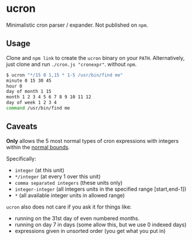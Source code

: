 # ucron
Minimalistic cron parser / expander. Not published on `npm`.

## Usage
Clone and `npm link` to create the `ucron` binary on your `PATH`.
Alternatively, just clone and run `./cron.js "cronexpr"`. without `npm`.

```sh
$ ucron "*/15 0 1,15 * 1-5 /usr/bin/find me"
minute 0 15 30 45
hour 0
day of month 1 15
month 1 2 3 4 5 6 7 8 9 10 11 12
day of week 1 2 3 4
command /usr/bin/find me
```

## Caveats
**Only** allows the 5 most normal types of cron expressions with integers within the [normal bounds](https://en.wikipedia.org/wiki/Cron#Overview).

Specifically:

- `integer` (at this unit)
- `*/integer` (at every 1 over this unit)
- `comma separated integers` (these units only)
- `integer-integer` (all integers units in the specified range [start,end-1])
- `*` (all available integer units in allowed range)

`ucron` also does not care if you ask it for things like:

- running on the 31st day of even numbered months.
- running on day 7 in days (some allow this, but we use 0 indexed days)
- expressions given in unsorted order (you get what you put in)
